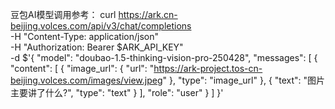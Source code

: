 豆包AI模型调用参考：
curl https://ark.cn-beijing.volces.com/api/v3/chat/completions \
  -H "Content-Type: application/json" \
  -H "Authorization: Bearer $ARK_API_KEY" \
  -d $'{
    "model": "doubao-1.5-thinking-vision-pro-250428",
    "messages": [
        {
            "content": [
                {
                    "image_url": {
                        "url": "https://ark-project.tos-cn-beijing.volces.com/images/view.jpeg"
                    },
                    "type": "image_url"
                },
                {
                    "text": "图片主要讲了什么?",
                    "type": "text"
                }
            ],
            "role": "user"
        }
    ]
}'

